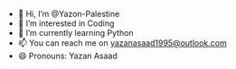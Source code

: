 - 👋 Hi, I’m @Yazon-Palestine
- 👀 I’m interested in Coding
- 🌱 I’m currently learning Python
- 📫 You can reach me on yazanasaad1995@outlook.com
- 😄 Pronouns: Yazan Asaad

<!---
Yazon-Palestine/Yazon-Palestine is a ✨ special ✨ repository because its `README.md` (this file) appears on your GitHub profile.
You can click the Preview link to take a look at your changes.
--->
